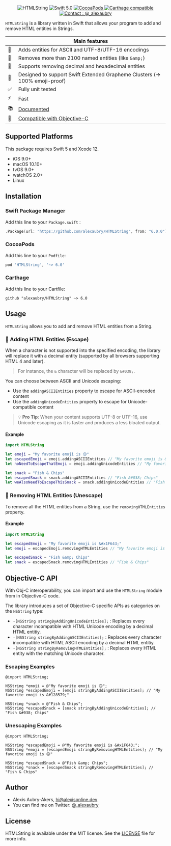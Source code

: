 <p align="center">
    <img src="https://github.com/alexaubry/HTMLString/raw/main/.github/logo.png" alt="HTMLString" />
    <a>
        <img src="https://img.shields.io/badge/Swift-5.0-ee4f37.svg" alt="Swift 5.0" />
    </a>
    <a href="https://cocoapods.org/pods/HTMLString">
        <img src="https://img.shields.io/cocoapods/v/HTMLString.svg" alt="CocoaPods" />
    </a>
    <a href="https://github.com/Carthage/Carthage">
        <img src="https://img.shields.io/badge/Carthage-compatible-4BC51D.svg?style=flat" alt="Carthage compatible" />
    </a>
    <a href="https://twitter.com/_alexaubry">
        <img src="https://github.com/alexaubry/HTMLString/raw/main/.github/contact-badge.svg?sanitize=true" alt="Contact : @_alexaubry" />
    </a>
</p>

`HTMLString` is a library written in Swift that allows your program to add and remove HTML entities in Strings.

|         | Main features |
----------|----------------
&#128271; | Adds entities for ASCII and UTF-8/UTF-16 encodings
&#128221; | Removes more than 2100 named entities (like `&amp;`)
&#128290; | Supports removing decimal and hexadecimal entities
&#128035; | Designed to support Swift Extended Grapheme Clusters (&#8594; 100% emoji-proof)
&#009989; | Fully unit tested
&#009889; | Fast
&#128218; | [Documented](https://alexaubry.github.io/HTMLString/)
&#129302; | [Compatible with Objective-C](https://github.com/alexaubry/HTMLString/tree/main/README.md#objective%2Dc-api)

## Supported Platforms

This package requires Swift 5 and Xcode 12.

- iOS 9.0+
- macOS 10.10+
- tvOS 9.0+
- watchOS 2.0+
- Linux

## Installation

### Swift Package Manager

Add this line to your `Package.swift` :

~~~swift
.Package(url: "https://github.com/alexaubry/HTMLString", from: "6.0.0")
~~~

### CocoaPods

Add this line to your `Podfile`:

~~~ruby
pod 'HTMLString', '~> 6.0'
~~~

### Carthage

Add this line to your Cartfile:

~~~
github "alexaubry/HTMLString" ~> 6.0
~~~

## Usage

`HTMLString` allows you to add and remove HTML entities from a String.

### &#128271; Adding HTML Entities (Escape)

When a character is not supported into the specified encoding, the library will replace it with a decimal entity (supported by all browsers supporting HTML 4 and later).

> For instance, the `&` character will be replaced by `&#038;`.

You can choose between ASCII and Unicode escaping:

- Use the `addingASCIIEntities` property to escape for ASCII-encoded content
- Use the `addingUnicodeEntities` property to escape for Unicode-compatible content

> &#128161; **Pro Tip**: When your content supports UTF-8 or UTF-16, use Unicode escaping as it is faster and produces a less bloated output.

#### Example

~~~swift
import HTMLString

let emoji = "My favorite emoji is 🙃"
let escapedEmoji = emoji.addingASCIIEntities // "My favorite emoji is &#128579;"
let noNeedToEscapeThatEmoji = emoji.addingUnicodeEntities // "My favorite emoji is 🙃"

let snack = "Fish & Chips"
let escapedSnack = snack.addingASCIIEntities // "Fish &#038; Chips"
let weAlsoNeedToEscapeThisSnack = snack.addingUnicodeEntities // "Fish &#038; Chips"
~~~

### &#128221; Removing HTML Entities (Unescape)

To remove all the HTML entities from a String, use the `removingHTMLEntities` property.

#### Example

~~~swift
import HTMLString

let escapedEmoji = "My favorite emoji is &#x1F643;"
let emoji = escapedEmoji.removingHTMLEntities // "My favorite emoji is 🙃"

let escapedSnack = "Fish &amp; Chips"
let snack = escapedSnack.removingHTMLEntities // "Fish & Chips"
~~~

## Objective-C API

With Obj-C interoperability, you can import and use the `HTMLString` module from in Objective-C code.

The library introduces a set of Objective-C specific APIs as categories on the `NSString` type:

- `-[NSString stringByAddingUnicodeEntities];` : Replaces every character incompatible with HTML Unicode encoding by a decimal HTML entitiy.
- `-[NSString stringByAddingASCIIEntities];` : Replaces every character incompatible with HTML ASCII encoding by a decimal HTML entitiy.
- `-[NSString stringByRemovingHTMLEntities];` : Replaces every HTML entity with the matching Unicode character.

### Escaping Examples

~~~objc
@import HTMLString;

NSString *emoji = @"My favorite emoji is 🙃";
NSString *escapedEmoji = [emoji stringByAddingASCIIEntities]; // "My favorite emoji is &#128579;"

NSString *snack = @"Fish & Chips";
NSString *escapedSnack = [snack stringByAddingUnicodeEntities]; // "Fish &#038; Chips"
~~~

### Unescaping Examples

~~~objc
@import HTMLString;

NSString *escapedEmoji = @"My favorite emoji is &#x1F643;";
NSString *emoji = [escapedEmoji stringByRemovingHTMLEntities]; // "My favorite emoji is 🙃"

NSString *escapedSnack = @"Fish &amp; Chips";
NSString *snack = [escapedSnack stringByRemovingHTMLEntities]; // "Fish & Chips"
~~~

## Author

- Alexis Aubry-Akers, hi@alexisonline.dev
- You can find me on Twitter: [@_alexaubry](https://twitter.com/_alexaubry)

## License

HTMLString is available under the MIT license. See the [LICENSE](LICENSE) file for more info.
